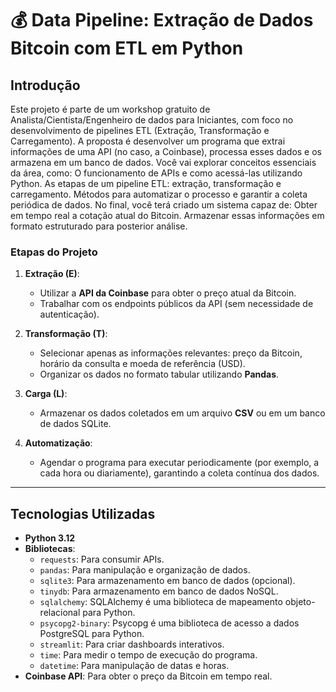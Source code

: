 # 💰 **Data Pipeline: Extração de Dados Bitcoin com ETL em Python**  

## **Introdução**  

Este projeto é parte de um workshop gratuito de Analista/Cientista/Engenheiro de dados para Iniciantes, com foco no desenvolvimento de pipelines ETL (Extração, Transformação e Carregamento). A proposta é desenvolver um programa que extrai informações de uma API (no caso, a Coinbase), processa esses dados e os armazena em um banco de dados.
Você vai explorar conceitos essenciais da área, como: O funcionamento de APIs e como acessá-las utilizando Python. As etapas de um pipeline ETL: extração, transformação e carregamento.
Métodos para automatizar o processo e garantir a coleta periódica de dados.
No final, você terá criado um sistema capaz de:
Obter em tempo real a cotação atual do Bitcoin.
Armazenar essas informações em formato estruturado para posterior análise.

### **Etapas do Projeto**  

1. **Extração (E)**:  
   - Utilizar a **API da Coinbase** para obter o preço atual da Bitcoin.  
   - Trabalhar com os endpoints públicos da API (sem necessidade de autenticação).  

2. **Transformação (T)**:  
   - Selecionar apenas as informações relevantes: preço da Bitcoin, horário da consulta e moeda de referência (USD).  
   - Organizar os dados no formato tabular utilizando **Pandas**.  

3. **Carga (L)**:  
   - Armazenar os dados coletados em um arquivo **CSV** ou em um banco de dados SQLite.  

4. **Automatização**:  
   - Agendar o programa para executar periodicamente (por exemplo, a cada hora ou diariamente), garantindo a coleta contínua dos dados.  

---

## **Tecnologias Utilizadas**  
- **Python 3.12**  
- **Bibliotecas**:  
   - `requests`: Para consumir APIs.  
   - `pandas`: Para manipulação e organização de dados.  
   - `sqlite3`: Para armazenamento em banco de dados (opcional).  
   - `tinydb`: Para armazenamento em banco de dados NoSQL.
   - `sqlalchemy`: SQLAlchemy é uma biblioteca de mapeamento objeto-relacional para Python.
   - `psycopg2-binary`: Psycopg é uma biblioteca de acesso a dados PostgreSQL para Python.
   - `streamlit`: Para criar dashboards interativos.
   - `time`: Para medir o tempo de execução do programa.
   - `datetime`: Para manipulação de datas e horas.
- **Coinbase API**: Para obter o preço da Bitcoin em tempo real.  


